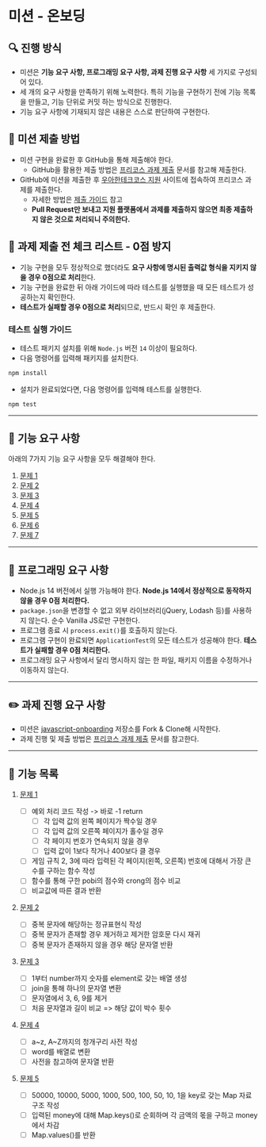 # 미션 - 온보딩

## 🔍 진행 방식

- 미션은 **기능 요구 사항, 프로그래밍 요구 사항, 과제 진행 요구 사항** 세 가지로 구성되어 있다.
- 세 개의 요구 사항을 만족하기 위해 노력한다. 특히 기능을 구현하기 전에 기능 목록을 만들고, 기능 단위로 커밋 하는 방식으로 진행한다.
- 기능 요구 사항에 기재되지 않은 내용은 스스로 판단하여 구현한다.

## 📮 미션 제출 방법

- 미션 구현을 완료한 후 GitHub을 통해 제출해야 한다.
  - GitHub을 활용한 제출 방법은 [프리코스 과제 제출](https://github.com/woowacourse/woowacourse-docs/tree/master/precourse) 문서를 참고해
    제출한다.
- GitHub에 미션을 제출한 후 [우아한테크코스 지원](https://apply.techcourse.co.kr) 사이트에 접속하여 프리코스 과제를 제출한다.
  - 자세한 방법은 [제출 가이드](https://github.com/woowacourse/woowacourse-docs/tree/master/precourse#제출-가이드) 참고
  - **Pull Request만 보내고 지원 플랫폼에서 과제를 제출하지 않으면 최종 제출하지 않은 것으로 처리되니 주의한다.**

## 🚨 과제 제출 전 체크 리스트 - 0점 방지

- 기능 구현을 모두 정상적으로 했더라도 **요구 사항에 명시된 출력값 형식을 지키지 않을 경우 0점으로 처리**한다.
- 기능 구현을 완료한 뒤 아래 가이드에 따라 테스트를 실행했을 때 모든 테스트가 성공하는지 확인한다.
- **테스트가 실패할 경우 0점으로 처리**되므로, 반드시 확인 후 제출한다.

### 테스트 실행 가이드

- 테스트 패키지 설치를 위해 `Node.js` 버전 `14` 이상이 필요하다.
- 다음 명령어를 입력해 패키지를 설치한다.

```bash
npm install
```

- 설치가 완료되었다면, 다음 명령어를 입력해 테스트를 실행한다.

```bash
npm test
```

---

## 🚀 기능 요구 사항

아래의 7가지 기능 요구 사항을 모두 해결해야 한다.

1. [문제 1](docs/PROBLEM1.md)
2. [문제 2](docs/PROBLEM2.md)
3. [문제 3](docs/PROBLEM3.md)
4. [문제 4](docs/PROBLEM4.md)
5. [문제 5](docs/PROBLEM5.md)
6. [문제 6](docs/PROBLEM6.md)
7. [문제 7](docs/PROBLEM7.md)

---

## 🎯 프로그래밍 요구 사항

- Node.js 14 버전에서 실행 가능해야 한다. **Node.js 14에서 정상적으로 동작하지 않을 경우 0점 처리한다.**
- `package.json`을 변경할 수 없고 외부 라이브러리(jQuery, Lodash 등)를 사용하지 않는다. 순수 Vanilla JS로만 구현한다.
- 프로그램 종료 시 `process.exit()`를 호출하지 않는다.
- 프로그램 구현이 완료되면 `ApplicationTest`의 모든 테스트가 성공해야 한다. **테스트가 실패할 경우 0점 처리한다.**
- 프로그래밍 요구 사항에서 달리 명시하지 않는 한 파일, 패키지 이름을 수정하거나 이동하지 않는다.

---

## ✏️ 과제 진행 요구 사항

- 미션은 [javascript-onboarding](https://github.com/woowacourse-precourse/javascript-onboarding) 저장소를 Fork & Clone해 시작한다.
- 과제 진행 및 제출 방법은 [프리코스 과제 제출](https://github.com/woowacourse/woowacourse-docs/tree/master/precourse) 문서를 참고한다.

---

## 📝 기능 목록

1. [문제 1](src/problem1.js)

   - [ ] 예외 처리 코드 작성 -> 바로 -1 return
     - [ ] 각 입력 값의 왼쪽 페이지가 짝수일 경우
     - [ ] 각 입력 값의 오른쪽 페이지가 홀수일 경우
     - [ ] 각 페이지 번호가 연속되지 않을 경우
     - [ ] 입력 값이 1보다 작거나 400보다 클 경우
   - [ ] 게임 규칙 2, 3에 따라 입력된 각 페이지(왼쪽, 오른쪽) 번호에 대해서 가장 큰 수를 구하는 함수 작성
   - [ ] 함수를 통해 구한 pobi의 점수와 crong의 점수 비교
   - [ ] 비교값에 따른 결과 반환

2. [문제 2](src/problem2.js)
   - [ ] 중복 문자에 해당하는 정규표현식 작성
   - [ ] 중복 문자가 존재할 경우 제거하고 제거한 암호문 다시 재귀
   - [ ] 중복 문자가 존재하지 않을 경우 해당 문자열 반환
3. [문제 3](src/problem3.js)
   - [ ] 1부터 number까지 숫자를 element로 갖는 배열 생성
   - [ ] join을 통해 하나의 문자열 변환
   - [ ] 문자열에서 3, 6, 9를 제거
   - [ ] 처음 문자열과 길이 비교 => 해당 값이 박수 횟수
4. [문제 4](src/problem4.js)
   - [ ] a~z, A~Z까지의 청개구리 사전 작성
   - [ ] word를 배열로 변환
   - [ ] 사전을 참고하여 문자열 반환
5. [문제 5](src/problem5.js)
   - [ ] 50000, 10000, 5000, 1000, 500, 100, 50, 10, 1을 key로 갖는 Map 자료구조 작성
   - [ ] 입력된 money에 대해 Map.keys()로 순회하며 각 금액의 몫을 구하고 money에서 차감
   - [ ] Map.values()를 반환
